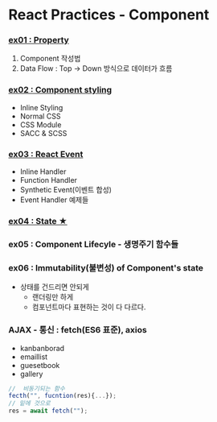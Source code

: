 # React Practices - Component
### [ex01 : Property](https://github.com/luster1031/JAVA_Expert_courses_Practice/tree/master/react-practices/2.Component/ex01)
1. Component 작성법
2. Data Flow : Top -> Down 방식으로 데이터가 흐름
### [ex02 : Component styling](https://github.com/luster1031/JAVA_Expert_courses_Practice/tree/master/react-practices/2.Component/ex02)
+ Inline Styling
+ Normal CSS
+ CSS Module
+ SACC & SCSS
### [ex03 : React Event](https://github.com/luster1031/JAVA_Expert_courses_Practice/tree/master/react-practices/2.Component/ex03)
+ Inline Handler
+ Function Handler
+ Synthetic Event(이벤트 합성)
+ Event Handler 예제들
### [ex04 : State ★](https://github.com/luster1031/JAVA_Expert_courses_Practice/tree/master/react-practices/2.Component/ex04)
### ex05 : Component Lifecyle - 생명주기 함수들
### ex06 : Immutability(불변성) of Component's state
+ 상태를 건드리면 안되게
    + 랜더링만 하게 
    + 컴포넌트마다 표현하는 것이 다 다르다.

### AJAX - 통신 : fetch(ES6 표준), axios
+ kanbanborad
+ emaillist
+ guesetbook
+ gallery

```js
//  비동기되는 함수
fecth("", fucntion(res){...});
// 밑에 것으로
res = await fetch("");
```